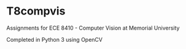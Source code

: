 # T8compvis
Assignments for ECE 8410 - Computer Vision at Memorial University

Completed in Python 3 using OpenCV
